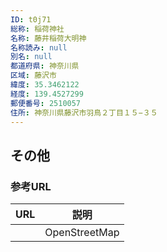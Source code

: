 ```yaml
---
ID: t0j71
総称: 稲荷神社
名称: 藤井稲荷大明神
名称読み: null
別名: null
都道府県: 神奈川県
区域: 藤沢市
緯度: 35.3462122
経度: 139.4527299
郵便番号: 2510057
住所: 神奈川県藤沢市羽鳥２丁目１５−３５
---
```


## その他

### 参考URL

| URL | 説明          |
| --- | ------------- |
|     | OpenStreetMap |
